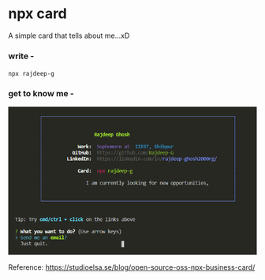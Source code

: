 
# npx card

A simple card that tells about me...xD

### write -
`npx rajdeep-g`


### get to know me -

![image](./Images/3.PNG)

Reference: https://studioelsa.se/blog/open-source-oss-npx-business-card/
